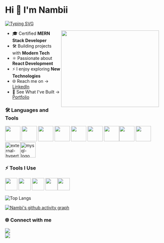 # Hi 👋 I'm Nambii
[![Typing SVG](https://readme-typing-svg.herokuapp.com?color=51F565&size=24&lines=Aspiring+Software+Developer;React+Enthusiast)](https://git.io/typing-svg)


<img align="right" width="320" height="250" src="https://media4.giphy.com/media/v1.Y2lkPTc5MGI3NjExNjJsc2EwdjVzMGVoa3g3MmthMWNnaXJtMTRqeHRyb3E0ZWt0cmQ5dSZlcD12MV9pbnRlcm5hbF9naWZfYnlfaWQmY3Q9Zw/qgQUggAC3Pfv687qPC/giphy.gif">  

- 🎓 Certified **MERN Stack Developer**  
- 🛠️ Building projects with **Modern Tech**  
- ⚛️ Passionate about **React Development**
- ⚡ I enjoy exploring **New Technologies** 
- 🌐 Reach me on → [LinkedIn](https://www.linkedin.com/in/nambimuthuraja)  
- 🚀 See What I've Built → [Portfolio](https://nambimuthuraja.netlify.app/)  


### 🛠️ Languages and Tools
<img height="50" width="50" src="https://img.icons8.com/color/48/html-5.png"/> <img height="50" width="50" src="https://img.icons8.com/color/48/css3.png"/> <img height="50" width="50" src="https://img.icons8.com/color/48/javascript.png"/> <img height="50" width="50" src="https://img.icons8.com/color/48/react-native.png"/> <img height="50" width="50" src="https://img.icons8.com/color/48/tailwindcss.png"/> <img height="50" width="50" src="https://img.icons8.com/fluency/48/bootstrap.png"/> <img height="50" width="50" src="https://img.icons8.com/color/48/nodejs.png"/><img height="50" width="50" src="https://img.icons8.com/ios/50/express-js.png"/> <img height="50" width="50" src="https://img.icons8.com/color/48/mongodb.png"/><img width="50" height="50" src="https://img.icons8.com/external-tal-revivo-shadow-tal-revivo/24/external-hypertext-preprocessor-a-widely-used-open-source-general-purpose-scripting-language-logo-shadow-tal-revivo.png" alt="external-hypertext-preprocessor-a-widely-used-open-source-general-purpose-scripting-language-logo-shadow-tal-revivo"/><img width="50" height="50" src="https://img.icons8.com/color/48/mysql-logo.png" alt="mysql-logo"/>


### ⚡ Tools I Use
<img height="40" src="https://img.icons8.com/color/48/visual-studio-code-2019.png"/> <img height="40" src="https://img.icons8.com/color/48/git.png"/> <img height="40" src="https://img.icons8.com/color/48/github.png"/> <img height="40" src="https://img.icons8.com/color/48/netlify.png"/><img height="40" src="https://img.icons8.com/?size=48&id=MWiBjkuHeMVq&format=png&color=FFFFFF"/>



  
![Top Langs](https://github-readme-stats.vercel.app/api/top-langs/?username=NambiMR&layout=compact&theme=dark)  

[![Nambi's github activity graph](https://github-readme-activity-graph.vercel.app/graph?username=NambiMR&bg_color=000000&color=ffffff&line=51f565&point=ffffff&area=true&hide_border=true)](https://github.com/ashutosh00710/github-readme-activity-graph)


### 🌐 Connect with me  
[<img src="https://img.shields.io/badge/LinkedIn-0077B5?style=for-the-badge&logo=linkedin&logoColor=white"/>](https://www.linkedin.com/in/nambimuthuraja)  
[<img src="https://img.shields.io/badge/Gmail-D14836?style=for-the-badge&logo=gmail&logoColor=white"/>](mailto:nambimr2004@gmail.com)  

<!---
NambiMR/NambiMR is a ✨ special ✨ repository because its `README.md` (this file) appears on your GitHub profile.
You can click the Preview link to take a look at your changes.
--->
